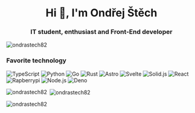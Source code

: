<h1 align="center">Hi 👋, I'm Ondřej Štěch</h1>
<h3 align="center">IT student, enthusiast and Front-End developer</h3>

<p align="left"> <img src="https://komarev.com/ghpvc/?username=ondrastech82&label=Profile%20views&color=0e75b6&style=flat" alt="ondrastech82" /> </p>

### Favorite technology
![TypeScript](https://img.shields.io/badge/-TypeScript-black?style=flat-square&logo=TypeScript) ![Python](https://img.shields.io/badge/-Python-black?style=flat-square&logo=Python) ![Go](https://img.shields.io/badge/-Go-black?style=flat-square&logo=Go) ![Rust](https://img.shields.io/badge/-Rust-black?style=flat-square&logo=Rust) 
![Astro](https://img.shields.io/badge/-Astro-black?style=flat-square&logo=Astro) ![Svelte](https://img.shields.io/badge/-Svelte-black?style=flat-square&logo=Svelte) ![Solid.js](https://img.shields.io/badge/-Solid.js-black?style=flat-square&logo=Solid) ![React](https://img.shields.io/badge/-React-black?style=flat-square&logo=React) 
![Rapberrypi](https://img.shields.io/badge/-Raspberrypi-black?style=flat-square&logo=Raspberrypi) ![Node.js](https://img.shields.io/badge/-Node.js-black?style=flat-square&logo=Node.js) ![Deno](https://img.shields.io/badge/-Deno-black?style=flat-square&logo=Deno) 

<p><img align="left" src="https://github-readme-stats.vercel.app/api/top-langs?username=ondrastech82&show_icons=true&locale=en&layout=compact" alt="ondrastech82" /></p>

<p>&nbsp;<img align="center" src="https://github-readme-stats.vercel.app/api?username=ondrastech82&show_icons=true&locale=en" alt="ondrastech82" /></p>

<p><img align="center" src="https://github-readme-streak-stats.herokuapp.com/?user=ondrastech82&" alt="ondrastech82" /></p>

